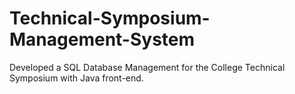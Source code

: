 # Technical-Symposium-Management-System
Developed a SQL Database Management for the College Technical Symposium with Java front-end.
